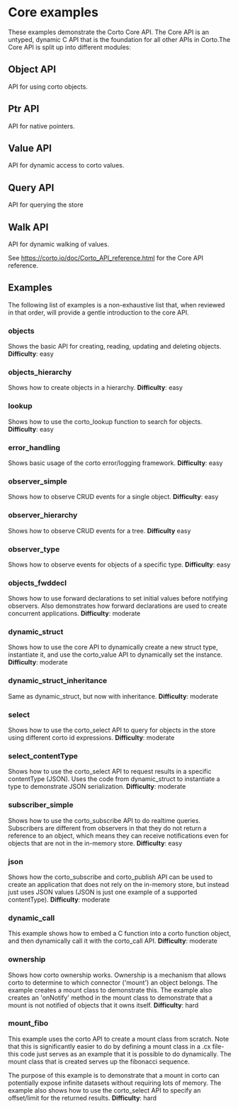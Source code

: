 # Core examples
These examples demonstrate the Corto Core API. The Core API is an untyped, dynamic C API that is the foundation for all other APIs in Corto.The Core API is split up into different modules:

## Object API
API for using corto objects.

## Ptr API
API for native pointers.

## Value API
API for dynamic access to corto values.

## Query API
API for querying the store

## Walk API
API for dynamic walking of values.

See https://corto.io/doc/Corto_API_reference.html for the Core API reference.

## Examples
The following list of examples is a non-exhaustive list that, when reviewed in that order, will provide a gentle introduction to the core API.

### objects
Shows the basic API for creating, reading, updating and deleting objects.
**Difficulty**: easy

### objects_hierarchy
Shows how to create objects in a hierarchy.
**Difficulty**: easy

### lookup
Shows how to use the corto_lookup function to search for objects.
**Difficulty**: easy

### error_handling
Shows basic usage of the corto error/logging framework.
**Difficulty**: easy

### observer_simple
Shows how to observe CRUD events for a single object.
**Difficulty**: easy

### observer_hierarchy
Shows how to observe CRUD events for a tree.
**Difficulty** easy

### observer_type
Shows how to observe events for objects of a specific type.
**Difficulty**: easy

### objects_fwddecl
Shows how to use forward declarations to set initial values before notifying observers. Also demonstrates how forward declarations are used to create concurrent applications.
**Difficulty**: moderate

### dynamic_struct
Shows how to use the core API to dynamically create a new struct type, instantiate it, and use the corto_value API to dynamically set the instance.
**Difficulty**: moderate

### dynamic_struct_inheritance
Same as dynamic_struct, but now with inheritance.
**Difficulty**: moderate

### select
Shows how to use the corto_select API to query for objects in the store using different corto id expressions.
**Difficulty**: moderate

### select_contentType
Shows how to use the corto_select API to request results in a specific contentType (JSON). Uses the code from dynamic_struct to instantiate a type to demonstrate JSON serialization.
**Difficulty**: moderate

### subscriber_simple
Shows how to use the corto_subscribe API to do realtime queries. Subscribers are different from observers in that they do not return a reference to an object, which means they can receive notifications even for objects that are not in the in-memory store.
**Difficulty**: easy

### json
Shows how the corto_subscribe and corto_publish API can be used to create an application that does not rely on the in-memory store, but instead just uses JSON values (JSON is just one example of a supported contentType).
**Difficulty**: moderate

### dynamic_call
This example shows how to embed a C function into a corto function object, and then dynamically call it with the corto_call API.
**Difficulty**: moderate

### ownership
Shows how corto ownership works. Ownership is a mechanism that allows corto to determine to which connector ('mount') an object belongs. The example creates a mount class to demonstrate this. The example also creates an 'onNotify' method in the mount class to demonstrate that a mount is not notified of objects that it owns itself.
**Difficulty**: hard

### mount_fibo
This example uses the corto API to create a mount class from scratch. Note that this is significantly easier to do by defining a mount class in a .cx file- this code just serves as an example that it is possible to do dynamically. The mount class that is created serves up the fibonacci sequence. 

The purpose of this example is to demonstrate that a mount in corto can potentially expose infinite datasets without requiring lots of memory. The example also shows how to use the corto_select API to specify an offset/limit for the returned results.
**Difficulty**: hard


